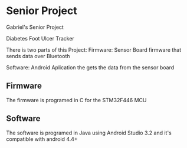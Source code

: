 # Senior Project
Gabriel's Senior Project

Diabetes Foot Ulcer Tracker

There is two parts of this Project:
  Firmware: Sensor Board firmware that sends data over Bluetooth	

  Software: Android Aplication the gets the data from the sensor board

## Firmware

The firmware is programed in C for the STM32F446 MCU

## Software

The software is programed in Java using Android Studio 3.2 and it's compatible with android 4.4+
